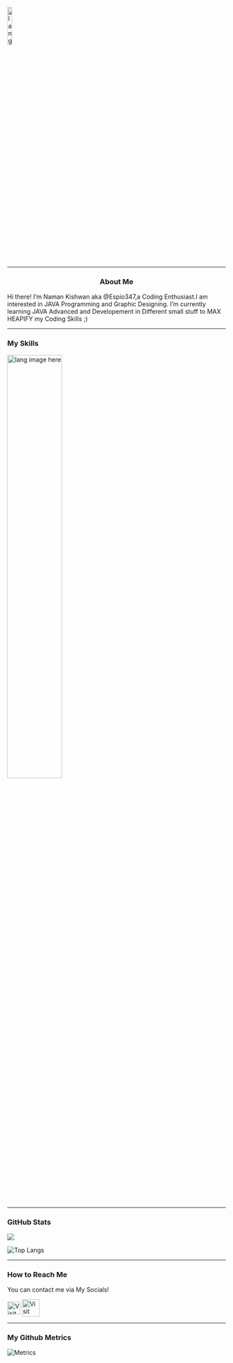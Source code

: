 <!--- Banner --->
<p align="left"><img width=15%" src="https://github.com/Espio347/PrivateGitProfileStuff/blob/main/bannessr.gif" alt="lang image here" /></p>
<hr></hr>
  
<!--- About Section --->
  <h3 align="center"><b>About Me</b></h3>
  
Hi there! I’m Naman Kishwan aka @Espio347,a Coding Enthusiast.I am interested in JAVA Programming and Graphic Designing.
I’m currently learning JAVA Advanced and Developement in Different small stuff to MAX HEAPIFY my Coding Skills ;) 
<hr></hr>
  
<!--- My Skills --->
  <h3 align="left">My Skills</h3>
  <p align="left"><img width=50%" src="https://github.com/Espio347/PrivateGitProfileStuff/blob/main/SKILLS.png" alt="lang image here" /></p>
  <hr></hr>
  
<!--- Github Stats --->
  
<h3 align="left">GitHub Stats</h3>
<a href="">
  <img align="centre" src="https://github-readme-stats.vercel.app/api?username=Espio347&count_private=true&include_all_commits=true&show_icons=true&title_color=A5C9CA&text_color=E7F6F2&icon_color=395B64&bg_color=2C3333" />
<a />
  
![Top Langs](https://github-readme-stats.vercel.app/api/top-langs/?username=Espio347&layout=compact&title_color=A5C9CA&text_color=E7F6F2&icon_color=395B64&bg_color=2C3333&langs_count=8)

<hr></hr>  

<!--- My Social Handles --->
  
<h3 align="left">How to Reach Me</h3>
You can contact me via My Socials!
 
[<img src="https://github.com/Espio347/PrivateGitProfileStuff/blob/main/linkedin_.png" height="30em" align="center" alt="Visit Espio347 on LinkedIn" title="Visit Espio347 on LinkedIn"/>](https://www.linkedin.com/in/naman-kishwan-6a9123239/)
[<img src="https://github.com/Espio347/PrivateGitProfileStuff/blob/main/discord_.png" height="40em" align="center" alt="Visit Espio347 on Discord" title="Visit Espio347 on Discord"/>](https://discord.gg/9xT8XNdxu8)  
<hr></hr>
<!--- Github Metrics --->  
  
<h3 align="left">My Github Metrics</h3>

![Metrics](https://metrics.lecoq.io/Espio347?template=classic&base.header=0&gists=1&lines=1&config.timezone=America%2FToronto)  
  
